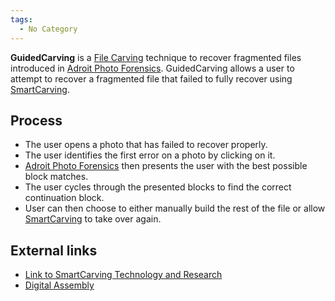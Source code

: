 ```yaml
---
tags:
  - No Category
---
```

**GuidedCarving** is a [File Carving](file_carving.md) technique
to recover fragmented files introduced in [Adroit Photo
Forensics](adroit_photo_forensics.md). GuidedCarving allows a
user to attempt to recover a fragmented file that failed to fully
recover using [SmartCarving](file_carving:smartcarving.md).

## Process

- The user opens a photo that has failed to recover properly.
- The user identifies the first error on a photo by clicking on it.
- [Adroit Photo Forensics](adroit_photo_forensics.md) then
  presents the user with the best possible block matches.
- The user cycles through the presented blocks to find the correct
  continuation block.
- User can then choose to either manually build the rest of the file or
  allow [SmartCarving](file_carving:smartcarving.md) to take
  over again.

## External links

- [Link to SmartCarving Technology and
  Research](http://digital-assembly.com/technology/)
- [Digital Assembly](http://digital-assembly.com)
